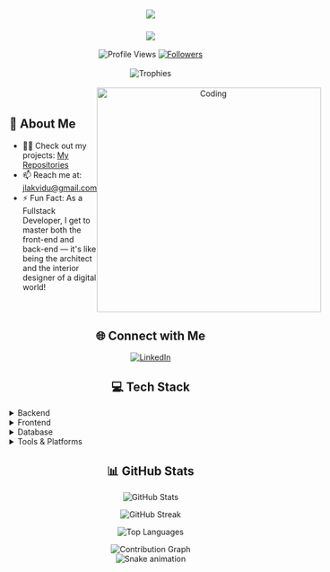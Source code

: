 <h1 align="center">
  <img src="https://readme-typing-svg.herokuapp.com/?lines=Hi+👋,+I'm+Janith+Lakvidu;Welcome+to+my+GitHub+Profile!&center=true&size=30&color=36BCF7FF&duration=4000&pause=1000">
</h1>

<h3 align="center">
  <img src="https://readme-typing-svg.herokuapp.com/?lines=Building+Tomorrow's+Applications;One+Stack+at+a+Time&center=true&size=20&color=36BCF7FF">
</h3>

<div align="center">
  <img src="https://komarev.com/ghpvc/?username=jlakvidu&label=Profile%20views&color=0e75b6&style=for-the-badge" alt="Profile Views" />
  
  <a href="https://github.com/jlakvidu?tab=followers">
    <img src="https://img.shields.io/github/followers/jlakvidu?label=Followers&style=for-the-badge&color=0e75b6" alt="Followers" />
  </a>
</div>

<br/>

<div align="center">
  <img src="https://github-profile-trophy.vercel.app/?username=jlakvidu&theme=algolia&margin-w=15&margin-h=15&row=2&column=4&no-frame=true" alt="Trophies"/>
</div>

<br/>

<div style="display: flex; align-items: center; justify-content: space-between;">
  <div style="flex: 1;">
    <h2>🚀 About Me</h2>
    <ul>
      <li>👨‍💻 Check out my projects: <a href="https://github.com/jlakvidu?tab=repositories">My Repositories</a></li>
      <li>📫 Reach me at: <a href="mailto:jlakvidu@gmail.com">jlakvidu@gmail.com</a></li>
      <li>⚡ Fun Fact: As a Fullstack Developer, I get to master both the front-end and back-end — it's like being the architect and the interior designer of a digital world!</li>
    </ul>
  </div>
  <div style="flex: 1; text-align: center;">
    <img src="https://raw.githubusercontent.com/jlakvidu/jlakvidu/main/coding.gif" width="400" alt="Coding" style="max-width: 100%;" />
  </div>
</div>

<h2 align="center">🌐 Connect with Me</h2>
<p align="center">
  <a href="https://linkedin.com/in/janith-lakvidu" target="_blank">
    <img src="https://img.shields.io/badge/LinkedIn-0077B5?style=for-the-badge&logo=linkedin&logoColor=white" alt="LinkedIn"/>
  </a>
</p>

<h2 align="center">💻 Tech Stack</h2>

<details>
  <summary>Backend</summary>
  <p align="center">
    <img src="https://skillicons.dev/icons?i=java,nodejs,python,spring" />
  </p>
</details>

<details>
  <summary>Frontend</summary>
  <p align="center">
    <img src="https://skillicons.dev/icons?i=angular,typescript,react,html,css,tailwind" />
  </p>
</details>

<details>
  <summary>Database</summary>
  <p align="center">
    <img src="https://skillicons.dev/icons?i=mongodb,mysql" />
  </p>
</details>

<details>
  <summary>Tools & Platforms</summary>
  <p align="center">
    <img src="https://skillicons.dev/icons?i=git,github,postman,vscode,figma" />
  </p>
</details>

<h2 align="center">📊 GitHub Stats</h2>

<p align="center">
  <img src="https://github-readme-stats.vercel.app/api?username=jlakvidu&show_icons=true&theme=tokyonight&hide_border=true&count_private=true" alt="GitHub Stats" />
</p>

<p align="center">
  <img src="https://github-readme-streak-stats.herokuapp.com/?user=jlakvidu&theme=tokyonight&hide_border=true" alt="GitHub Streak" />
</p>

<p align="center">
  <img src="https://github-readme-stats.vercel.app/api/top-langs/?username=jlakvidu&theme=tokyonight&hide_border=true&layout=compact" alt="Top Languages" />
</p>

<div align="center">
  <img src="https://github-readme-activity-graph.vercel.app/graph?username=jlakvidu&theme=tokyo-night&hide_border=true" alt="Contribution Graph" />
</div>

<!-- Snake animation -->
<div align="center">
  <img src="https://github.com/jlakvidu/jlakvidu/blob/output/github-contribution-grid-snake.svg" alt="Snake animation" />
</div>
